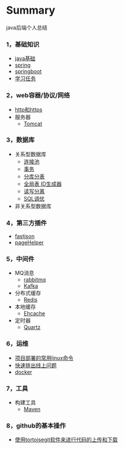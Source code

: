 # Summary
java后端个人总结

### 1，基础知识

*	[java基础](basic-knowledge/java.md)
*	[spring](basic-knowledge/spring.md)
*	[springboot](basic-knowledge/springboot.md)
*   [学习任务](basic-knowledge/learn.md)

### 2，web容器/协议/网络
* [http和https](web/http_https.md)
* 服务器
    * [Tomcat]()

### 3，数据库
* 关系型数据库
    *	[连接池](data-base/database-connection-pool.md)
    * 	[事务](data-base/transaction.md)
    * 	[分库分表](data-base/分库分表.md)
    * 	[全局表 ID生成器](data-base/id-generate.md)
    * 	[读写分离](http://blog.csdn.net/itomge/article/details/6909240)
    * 	[SQL调优](data-base/sql-optimize.md)
* 非关系型数据库
### 4，第三方插件
 * [fastjson](%E7%AC%AC%E4%B8%89%E6%96%B9jar%E5%8C%85/fastjson.md)
 * [pageHelper](%E7%AC%AC%E4%B8%89%E6%96%B9jar%E5%8C%85/pagehelper.md)

### 5，中间件

* MQ消息
    * [rabbitmq](/middle-software/rabbitmq.md)
    * [Kafka](/middle-software/kafka.md)
* 分布式缓存
    * [Redis]()
* 本地缓存
    * [Ehcache]()
* 定时器
    * [Quartz]()

### 6，运维
* [项目部署的常用linux命令](/ops/linux.md)
* [快速排出线上问题]()
* [docker](/ops/docker.md)

###  7，工具

*	构建工具
	* [Maven](build/maven.md)
###  8，github的基本操作
 * [使用tortoisegit软件来进行代码的上传和下载](/tortoisegit.md)

        

